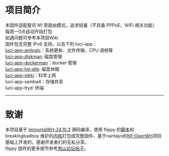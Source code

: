 # 项目简介
本固件适配斐讯 N1 旁路由模式，追求轻量（不具备 PPPoE、WiFi 相关功能）<br>
每周一0点自动开始打包<br>
如遇问题可参考本项目Wiki<br>
固件包含完整 IPv6 支持，以及下列 luci-app：<br>
[luci-app-amlogic](https://github.com/ophub/luci-app-amlogic)：系统更新、文件传输、CPU 调频等<br>
[luci-app-diskman](https://github.com/lisaac/luci-app-diskman): 磁盘管理<br>
[luci-app-dockerman](https://github.com/lisaac/luci-app-dockerman)：docker 管理<br>
[luci-app-hd-idle](https://github.com/adelolmo/hd-idle): 磁盘休眠<br>
[luci-app-nikki](https://github.com/nikkinikki-org/OpenWrt-nikki)：科学上网<br>
luci-app-samba4：存储共享<br>
luci-app-ttyd: 终端<br>
***
# 致谢
本项目基于 [ImmortalWrt-24.10.3](https://github.com/immortalwrt/immortalwrt/releases/tag/v24.10.3) 源码编译，使用 flippy 的[脚本](https://github.com/unifreq/openwrt_packit)和 breakingbadboy 维护的[内核](https://github.com/breakingbadboy/OpenWrt/releases/tag/kernel_stable)打包成完整固件，基于nantayo的[N1-OpenWrt](https://github.com/nantayo/N1-OpenWrt)项目基础上开发的，感谢开发者们的无私分享。<br>
flippy 固件的更多细节参考[恩山论坛帖子](https://www.right.com.cn/forum/thread-4076037-1-1.html)。
